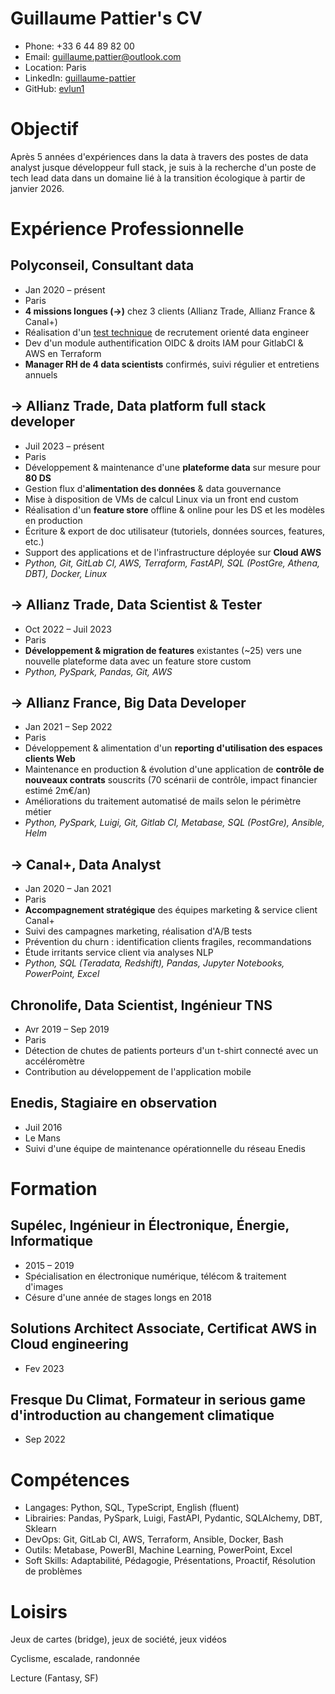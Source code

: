 # Guillaume Pattier's CV

- Phone: +33 6 44 89 82 00
- Email: [guillaume.pattier@outlook.com](mailto:guillaume.pattier@outlook.com)
- Location: Paris
- LinkedIn: [guillaume-pattier](https://linkedin.com/in/guillaume-pattier)
- GitHub: [evlun1](https://github.com/evlun1)


# Objectif

Après 5 années d'expériences dans la data à travers des postes de data analyst jusque développeur full stack, je suis à la recherche d'un poste de tech lead data dans un domaine lié à la transition écologique à partir de janvier 2026.

# Expérience Professionnelle

## Polyconseil, Consultant data

- Jan 2020 – présent
- Paris
- **4 missions longues (→)** chez 3 clients (Allianz Trade, Allianz France & Canal+)
- Réalisation d'un [test technique](https://players.data.polyprojects.fr/docs) de recrutement orienté data engineer
- Dev d'un module authentification OIDC & droits IAM pour GitlabCI & AWS en Terraform
- **Manager RH de 4 data scientists** confirmés, suivi régulier et entretiens annuels

## → Allianz Trade, Data platform full stack developer

- Juil 2023 – présent
- Paris
- Développement & maintenance d'une **plateforme data** sur mesure pour **80 DS**
- Gestion flux d'**alimentation des données** & data gouvernance
- Mise à disposition de VMs de calcul Linux via un front end custom
- Réalisation d'un **feature store** offline & online pour les DS et les modèles en production
- Écriture & export de doc utilisateur (tutoriels, données sources, features, etc.)
- Support des applications et de l'infrastructure déployée sur **Cloud AWS**
- *Python, Git, GitLab CI, AWS, Terraform, FastAPI, SQL (PostGre, Athena, DBT), Docker, Linux*

## → Allianz Trade, Data Scientist & Tester

- Oct 2022 – Juil 2023
- Paris
- **Développement & migration de features** existantes (~25) vers une nouvelle plateforme data avec un feature store custom
- *Python, PySpark, Pandas, Git, AWS*

## → Allianz France, Big Data Developer

- Jan 2021 – Sep 2022
- Paris
- Développement & alimentation d'un **reporting d'utilisation des espaces clients Web**
- Maintenance en production & évolution d'une application de **contrôle de nouveaux contrats** souscrits (70 scénarii de contrôle, impact financier estimé 2m€/an)
- Améliorations du traitement automatisé de mails selon le périmètre métier
- *Python, PySpark, Luigi, Git, Gitlab CI, Metabase, SQL (PostGre), Ansible, Helm*

## → Canal+, Data Analyst

- Jan 2020 – Jan 2021
- Paris
- **Accompagnement stratégique** des équipes marketing & service client Canal+
- Suivi des campagnes marketing, réalisation d'A/B tests
- Prévention du churn : identification clients fragiles, recommandations
- Étude irritants service client via analyses NLP
- *Python, SQL (Teradata, Redshift), Pandas, Jupyter Notebooks, PowerPoint, Excel*

## Chronolife, Data Scientist, Ingénieur TNS

- Avr 2019 – Sep 2019
- Paris
- Détection de chutes de patients porteurs d'un t-shirt connecté avec un accéléromètre
- Contribution au développement de l'application mobile

## Enedis, Stagiaire en observation

- Juil 2016
- Le Mans
- Suivi d'une équipe de maintenance opérationnelle du réseau Enedis

# Formation

## Supélec, Ingénieur in Électronique, Énergie, Informatique

- 2015 – 2019
- Spécialisation en électronique numérique, télécom & traitement d'images
- Césure d'une année de stages longs en 2018

## Solutions Architect Associate, Certificat AWS in Cloud engineering

- Fev 2023

## Fresque Du Climat, Formateur in serious game d'introduction au changement climatique

- Sep 2022

# Compétences

- Langages: Python, SQL, TypeScript, English (fluent)
- Librairies: Pandas, PySpark, Luigi, FastAPI, Pydantic, SQLAlchemy, DBT, Sklearn
- DevOps: Git, GitLab CI, AWS, Terraform, Ansible, Docker, Bash
- Outils: Metabase, PowerBI, Machine Learning, PowerPoint, Excel
- Soft Skills: Adaptabilité, Pédagogie, Présentations, Proactif, Résolution de problèmes
# Loisirs

Jeux de cartes (bridge), jeux de société, jeux vidéos

Cyclisme, escalade, randonnée

Lecture (Fantasy, SF)

